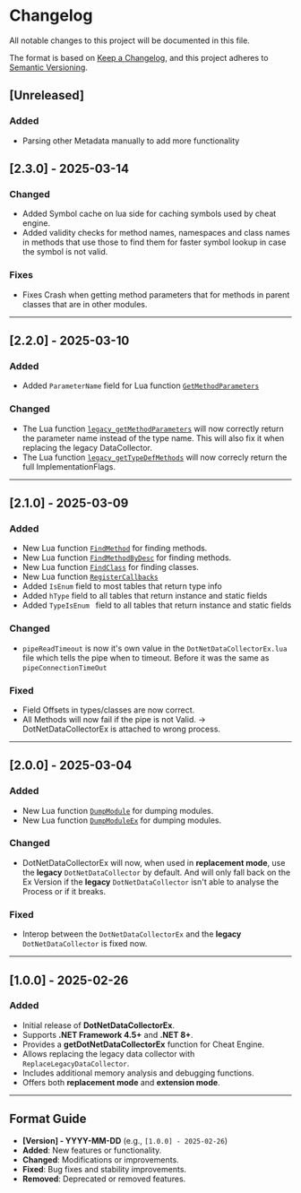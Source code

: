 # Changelog

All notable changes to this project will be documented in this file.

The format is based on [Keep a Changelog](https://keepachangelog.com/en/1.1.0/),
and this project adheres to [Semantic Versioning](https://semver.org/spec/v2.0.0.html).

## [Unreleased]
### Added
- Parsing other Metadata manually to add more functionality

## [2.3.0] - 2025-03-14
### Changed
- Added Symbol cache on lua side for caching symbols used by cheat engine.
- Added validity checks for method names, namespaces and class names in methods that use those to find them for faster symbol lookup in case the symbol is not valid.

### Fixes
- Fixes Crash when getting method parameters that for methods in parent classes that are in other modules.

---

## [2.2.0] - 2025-03-10
### Added
- Added `ParameterName` field for Lua function [`GetMethodParameters`](LUA_API.md#getmethodparametershmethod)

### Changed
- The Lua function [`legacy_getMethodParameters`](LUA_API.md#legacy_getmethodparametersmodulehandle-methoddeftoken) will now correctly return the parameter name instead of the type name. This will also fix it when replacing the legacy DataCollector.
- The Lua function [`legacy_getTypeDefMethods`](LUA_API.md#legacy_gettypedefmethodsmodulehandle-typedeftoken) will now correcly return the full ImplementationFlags.

---

## [2.1.0] - 2025-03-09
### Added
- New Lua function [`FindMethod`](LUA_API.md#findmethodhmodule-fullclassname-methodname-paramcount-casesensitive) for finding methods.
- New Lua function [`FindMethodByDesc`](LUA_API.md#findmethodbydeschmodule-methodsignature-casesensitive) for finding methods.
- New Lua function [`FindClass`](LUA_API.md#findclasshmodule-fullclassname-casesensitive) for finding classes.
- New Lua function [`RegisterCallbacks`](LUA_API.md#registercallbacksunregister)
- Added `IsEnum` field to most tables that return type info
- Added `hType` field to all tables that return instance and static fields
- Added `TypeIsEnum ` field to all tables that return instance and static fields

### Changed
- `pipeReadTimeout` is now it's own value in the `DotNetDataCollectorEx.lua` file which tells the pipe when to timeout. Before it was the same as `pipeConnectionTimeOut`

### Fixed
- Field Offsets in types/classes are now correct.
- All Methods will now fail if the pipe is not Valid. -> DotNetDataCollectorEx is attached to wrong process.

---

## [2.0.0] - 2025-03-04
### Added
- New Lua function [`DumpModule`](LUA_API.md#dumpmodulehmodule-outputfilepath) for dumping modules.
- New Lua function [`DumpModuleEx`](LUA_API.md#dumpmoduleexmodule-outputpath) for dumping modules.

### Changed
- DotNetDataCollectorEx will now, when used in **replacement mode**, use the **legacy** `DotNetDataCollector` by default. And will only fall back on the Ex Version if the **legacy** `DotNetDataCollector` isn't able to analyse the Process or if it breaks.

### Fixed
- Interop between the `DotNetDataCollectorEx` and the **legacy** `DotNetDataCollector` is fixed now.

---

## [1.0.0] - 2025-02-26
### Added
- Initial release of **DotNetDataCollectorEx**.
- Supports **.NET Framework 4.5+** and **.NET 8+**.
- Provides a **getDotNetDataCollectorEx** function for Cheat Engine.
- Allows replacing the legacy data collector with `ReplaceLegacyDataCollector`.
- Includes additional memory analysis and debugging functions.
- Offers both **replacement mode** and **extension mode**.

---

## Format Guide
- **[Version] - YYYY-MM-DD** (e.g., `[1.0.0] - 2025-02-26`)
- **Added**: New features or functionality.
- **Changed**: Modifications or improvements.
- **Fixed**: Bug fixes and stability improvements.
- **Removed**: Deprecated or removed features.
